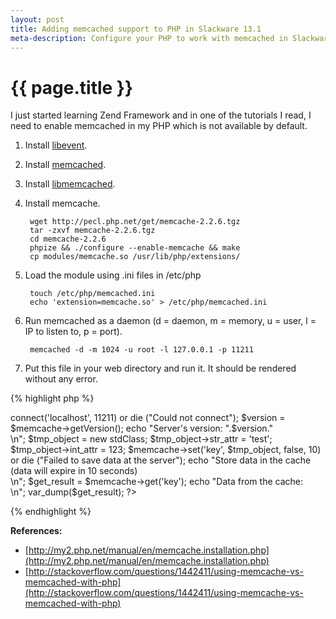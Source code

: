 ```yaml
---
layout: post
title: Adding memcached support to PHP in Slackware 13.1
meta-description: Configure your PHP to work with memcached in Slackware 13.1
---
```


# {{ page.title }}

I just started learning Zend Framework and in one of the tutorials I read, I need to enable memcached in my PHP which is not available by default.

1. Install [libevent](http://slackbuilds.org/repository/13.1/libraries/libevent/).

1. Install [memcached](http://slackbuilds.org/repository/13.1/network/memcached/).

1. Install [libmemcached](http://slackbuilds.org/repository/13.1/libraries/libmemcached/).

1. Install memcache.

		wget http://pecl.php.net/get/memcache-2.2.6.tgz
		tar -zxvf memcache-2.2.6.tgz
		cd memcache-2.2.6
		phpize && ./configure --enable-memcache && make
		cp modules/memcache.so /usr/lib/php/extensions/

1. Load the module using .ini files in /etc/php

		touch /etc/php/memcached.ini
		echo 'extension=memcache.so' > /etc/php/memcached.ini

1. Run memcached as a daemon (d = daemon, m = memory, u = user, l = IP to listen to, p = port).

		memcached -d -m 1024 -u root -l 127.0.0.1 -p 11211

1. Put this file in your web directory and run it. It should be rendered without any error.

{% highlight php %}

<?php
$memcache = new Memcache;
$memcache->connect('localhost', 11211) or die ("Could not connect");

$version = $memcache->getVersion();
echo "Server's version: ".$version."<br/>\n";

$tmp_object = new stdClass;
$tmp_object->str_attr = 'test';
$tmp_object->int_attr = 123;

$memcache->set('key', $tmp_object, false, 10) or die ("Failed to save data at the server");
echo "Store data in the cache (data will expire in 10 seconds)<br/>\n";

$get_result = $memcache->get('key');
echo "Data from the cache:<br/>\n";

var_dump($get_result);
?>

{% endhighlight %}

**References:**

* [http://my2.php.net/manual/en/memcache.installation.php](http://my2.php.net/manual/en/memcache.installation.php)
* [http://stackoverflow.com/questions/1442411/using-memcache-vs-memcached-with-php](http://stackoverflow.com/questions/1442411/using-memcache-vs-memcached-with-php)
